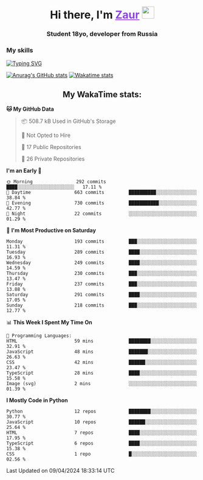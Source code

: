 <h1 align="center">
    Hi there, I'm 
    <a href="https://t.me/skyguy" target="_blank" style="color: #8C43EA">Zaur</a>
    <img src="https://github.com/blackcater/blackcater/raw/main/images/Hi.gif" height="32">
</h1>

<h3 align="center">
    Student 18yo, developer from Russia
</h3>  

### **My skills**
[![Typing SVG](https://readme-typing-svg.herokuapp.com?font=Oxanium&duration=3000&pause=1500&color=8C43EA&height=30&lines=Python:+FastAPI,+Flask,+Aiogram,+Telethon;SQL:+PostgreSQL,+SQLite;JavaScript/TypeScript:+React.js;HTML+(PUG),+CSS+(SCSS))](https://git.io/typing-svg)

[![Anurag's GitHub stats](https://github-readme-stats.vercel.app/api?username=mrskyguy&hide_title=true&count_private=true&show_icons=true&title_color=8C43EA&icon_color=BE57EA&bg_color=30,191919,341b56&text_color=B1B1B1&border_radius=10&hide_border=true)](https://github.com/anuraghazra/github-readme-stats)
[![Wakatime stats](https://github-readme-stats.vercel.app/api/wakatime?username=skyguy&hide_title=true&show_icons=true&title_color=8C43EA&icon_color=BE57EA&bg_color=30,191919,341b56&text_color=B1B1B1&border_radius=10&hide_border=true)](https://github.com/anuraghazra/github-readme-stats)


<h2 align="center"> My WakaTime stats: </h2>

<!--START_SECTION:waka-->
**🐱 My GitHub Data** 

> 📦 508.7 kB Used in GitHub's Storage 
 > 
> 🚫 Not Opted to Hire
 > 
> 📜 17 Public Repositories 
 > 
> 🔑 26 Private Repositories 
 > 
**I'm an Early 🐤** 

```text
🌞 Morning                292 commits         ████░░░░░░░░░░░░░░░░░░░░░   17.11 % 
🌆 Daytime                663 commits         ██████████░░░░░░░░░░░░░░░   38.84 % 
🌃 Evening                730 commits         ███████████░░░░░░░░░░░░░░   42.77 % 
🌙 Night                  22 commits          ░░░░░░░░░░░░░░░░░░░░░░░░░   01.29 % 
```
📅 **I'm Most Productive on Saturday** 

```text
Monday                   193 commits         ███░░░░░░░░░░░░░░░░░░░░░░   11.31 % 
Tuesday                  289 commits         ████░░░░░░░░░░░░░░░░░░░░░   16.93 % 
Wednesday                249 commits         ████░░░░░░░░░░░░░░░░░░░░░   14.59 % 
Thursday                 230 commits         ███░░░░░░░░░░░░░░░░░░░░░░   13.47 % 
Friday                   237 commits         ███░░░░░░░░░░░░░░░░░░░░░░   13.88 % 
Saturday                 291 commits         ████░░░░░░░░░░░░░░░░░░░░░   17.05 % 
Sunday                   218 commits         ███░░░░░░░░░░░░░░░░░░░░░░   12.77 % 
```


📊 **This Week I Spent My Time On** 

```text
💬 Programming Languages: 
HTML                     59 mins             ████████░░░░░░░░░░░░░░░░░   32.91 % 
JavaScript               48 mins             ███████░░░░░░░░░░░░░░░░░░   26.63 % 
CSS                      42 mins             ██████░░░░░░░░░░░░░░░░░░░   23.47 % 
TypeScript               28 mins             ████░░░░░░░░░░░░░░░░░░░░░   15.58 % 
Image (svg)              2 mins              ░░░░░░░░░░░░░░░░░░░░░░░░░   01.39 % 
```

**I Mostly Code in Python** 

```text
Python                   12 repos            ████████░░░░░░░░░░░░░░░░░   30.77 % 
JavaScript               10 repos            ██████░░░░░░░░░░░░░░░░░░░   25.64 % 
HTML                     7 repos             ████░░░░░░░░░░░░░░░░░░░░░   17.95 % 
TypeScript               6 repos             ████░░░░░░░░░░░░░░░░░░░░░   15.38 % 
CSS                      1 repo              █░░░░░░░░░░░░░░░░░░░░░░░░   02.56 % 
```




 Last Updated on 09/04/2024 18:33:14 UTC
<!--END_SECTION:waka-->

